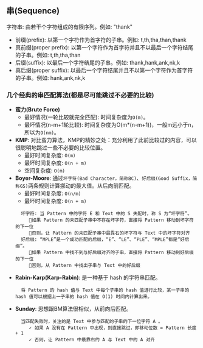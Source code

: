 ## 串(Sequence)
字符串: 由若干个字符组成的有限序列。例如: "thank"

- 前缀(prefix): 以第一个字符作为首字符的子串。例如: t,th,tha,than,thank 
- 真前缀(proper prefix): 以第一个字符作为首字符并且不以最后一个字符结尾的子串。例如: t,th,tha,than
- 后缀(suffix): 以最后一个字符结尾的子串。例如: thank,hank,ank,nk,k
- 真后缀(proper suffix): 以最后一个字符结尾并且不以第一个字符作为首字符的子串。例如: hank,ank,nk,k

### 几个经典的串匹配算法(都是尽可能跳过不必要的比较)
- **蛮力(Brute Force)**
  - 最好情况(一轮比较就完全匹配): 时间复杂度为`O(m)`。
  - 最坏情况(n-m+1轮比较): 时间复杂度为O(m*(n-m+1))，一般m远小于n，所以为`O(nm)`。
- **KMP**: 对比蛮力算法，KMP的精妙之处：充分利用了此前比较过的内容，可以很聪明地跳过一些不必要的比较位置。
  - 最好时间复杂度: `O(m)`
  - 最坏时间复杂度: `O(n + m)`
  - 空间复杂度: `O(m)`
- **Boyer-Moore**: 通过`坏字符(Bad Character，简称BC)`、`好后缀(Good Suffix，简称GS)`两条规则计算挪动的最大值。从后向前匹配。
  - 最好时间复杂度: `O(n/m)`
  - 最坏时间复杂度: `O(n + m)`
  ```aidl
    坏字符: 当 Pattern 中的字符 E 和 Text 中的 S 失配时，称 S 为“坏字符”。
       如果 Pattern 的未匹配子串中不存在坏字符，直接将 Pattern 移动到坏字符的下一位
       否则，让 Pattern 的未匹配子串中最靠右的坏字符与 Text 中的坏字符对齐
    好后缀: “MPLE”是一个成功匹配的后缀，“E”、“LE”、“PLE”、“MPLE”都是“好后缀”。
       如果 Pattern 中找不到与好后缀对齐的子串，直接将 Pattern 移动到好后缀的下一位 
       否则，从 Pattern 中找出子串与 Text 中的好后缀
  ```
- **Rabin-Karp(Karp-Rabin)**: 是一种基于 hash 的字符串匹配。
  ```aidl
    将 Pattern 的 hash 值与 Text 中每个子串的 hash 值进行比较，某一子串的 hash 值可以根据上一子串的 hash 值在 O(1) 时间内计算出来。
  ```
- **Sunday**: 思想跟BM算法很相似，从前向后匹配。
  ```aidl
    当匹配失败时，关注的是 Text 中参与匹配的子串的下一位字符 A 。
       ✓ 如果 A 没有在 Pattern 中出现，则直接跳过，即移动位数 = Pattern 长度 + 1
       ✓ 否则，让 Pattern 中最靠右的 A 与 Text 中的 A 对齐
  ```
 